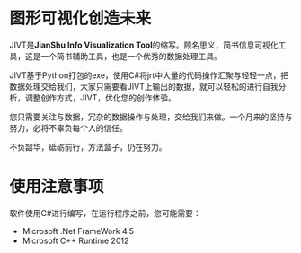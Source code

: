 
# 图形可视化创造未来
JIVT是**JianShu Info Visualization Tool**的缩写。顾名思义，简书信息可视化工具，这是一个简书辅助工具，也是一个优秀的数据处理工具。

JIVT基于Python打包的exe，使用C#将jrt中大量的代码操作汇聚与轻轻一点，把数据处理交给我们，大家只需要看JIVT上输出的数据，就可以轻松的进行自我分析，调整创作方式，JIVT，优化您的创作体验。

您只需要关注与数据，冗杂的数据操作与处理，交给我们来做。一个月来的坚持与努力，必将不辜负每个人的信任。

不负韶华，砥砺前行，方法盒子，仍在努力。


# 使用注意事项
软件使用C#进行编写，在运行程序之前，您可能需要：
- Microsoft .Net FrameWork 4.5
- Microsoft C++ Runtime 2012
